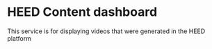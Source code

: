 # HEED Content dashboard

This service is for displaying videos that were generated in the HEED platform
